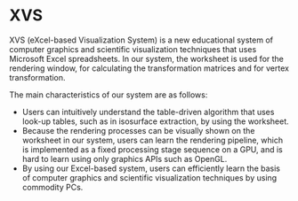 # XVS
XVS (eXcel-based Visualization System) is a new educational system of computer graphics and scientific visualization techniques that uses Microsoft Excel spreadsheets. In our system, the worksheet is used for the rendering window, for calculating the transformation matrices and for vertex transformation.

The main characteristics of our system are as follows:

* Users can intuitively understand the table-driven algorithm that uses look-up tables, such as in isosurface extraction, by using the worksheet.
* Because the rendering processes can be visually shown on the worksheet in our system, users can learn the rendering pipeline, which is implemented as a fixed processing stage sequence on a GPU, and is hard to learn using only graphics APIs such as OpenGL.
* By using our Excel-based system, users can efficiently learn the basis of computer graphics and scientific visualization techniques by using commodity PCs.
